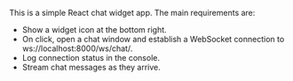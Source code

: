 <!-- Use this file to provide workspace-specific custom instructions to Copilot. For more details, visit https://code.visualstudio.com/docs/copilot/copilot-customization#_use-a-githubcopilotinstructionsmd-file -->

This is a simple React chat widget app. The main requirements are:
- Show a widget icon at the bottom right.
- On click, open a chat window and establish a WebSocket connection to ws://localhost:8000/ws/chat/.
- Log connection status in the console.
- Stream chat messages as they arrive.

